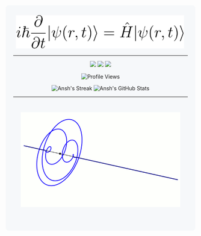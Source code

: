 <div style="background-color: #f6f8fa; padding: 20px; border-radius: 8px; margin: 20px 0;">
<div align="center">
<img src="images/timesch.png" title="Time-Dependent Schrödinger Equation" width="500"/>
</div>

---

<p align="center">
<a href="https://ansh-info.github.io/"><img src="https://img.shields.io/badge/Website-www.ansh--info.github.io-blue?style=flat-square&logo=github"></a>
<a href="mailto:anshkumar.info@gmail.com"><img src="https://img.shields.io/badge/Email-anshkumar.info%40gmail.com-blue?style=flat-square&logo=gmail"></a>
<a href="https://www.linkedin.com/in/ansh-kumar-ak1402/"><img src="https://img.shields.io/badge/LinkedIn-ansh--kumar--ak1402-blue?style=flat-square&logo=linkedin"></a>
</p>

<p align="center">
<img src="https://komarev.com/ghpvc/?username=ansh-info&color=green" alt="Profile Views"/>
</p>

<p align="center">
<img src="https://github-readme-streak-stats.herokuapp.com/?user=ansh-info&theme=radical" alt="Ansh's Streak" height="150">
<img src="https://github-readme-stats.vercel.app/api?username=ansh-info&show_icons=true&theme=radical" alt="Ansh's GitHub Stats" height="150">
</p>

---

<div style="background-color: #f6f8fa; padding: 20px; border-radius: 8px; margin: 20px 0;">
<div align="center">
<img src="images/Wavepacket.gif" title="Wave Fucntion" width="500"/>
</div>
</div>

